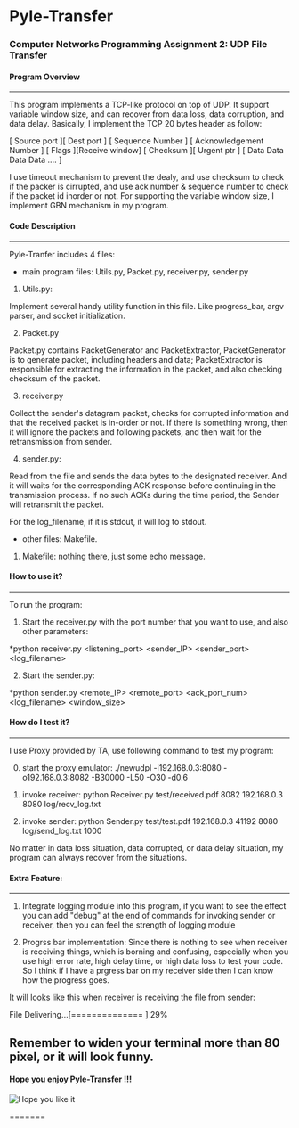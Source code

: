# Pyle-Transfer
### Computer Networks Programming Assignment 2: UDP File Transfer

#### Program Overview
------

This program implements a TCP-like protocol on top of UDP. It support variable window size, and can recover from data loss, data corruption, and data delay. Basically, I implement the TCP 20 bytes header as follow:

[ Source port ][ Dest port  ]
[     Sequence Number       ]
[  Acknowledgement Number   ]
[  Flags    ][Receive window]
[ Checksum  ][  Urgent ptr  ]
[ Data Data Data Data  .... ]

I use timeout mechanism to prevent the dealy, and use checksum to check if the packer is cirrupted, and use ack number & sequence number to check if the packet id inorder or not. For supporting the variable window size, I implement GBN mechanism in my program.

#### Code Description
------

Pyle-Tranfer includes 4 files:

- main program files: Utils.py, Packet.py, receiver.py, sender.py

1. Utils.py:

  Implement several handy utility function in this file. Like progress_bar,
  argv parser, and socket initialization.

2. Packet.py

  Packet.py contains PacketGenerator and PacketExtractor, PacketGenerator is to
  generate packet, including headers and data; PacketExtractor is responsible for
  extracting the information in the packet, and also checking checksum of the packet.

3. receiver.py

  Collect the sender's datagram packet, checks for corrupted information and
  that the received packet is in-order or not. If there is something wrong, then it will ignore the packets and following packets, and then wait for the retransmission from sender.

4. sender.py:

  Read from the file and sends the data bytes to the designated receiver.
  And it will waits for the corresponding ACK response before continuing in the transmission process. If no such ACKs during the time period, the Sender will retransmit the packet.

For the log_filename, if it is stdout, it will log to stdout.

- other files: Makefile.

1. Makefile: nothing there, just some echo message.

#### How to use it?
------

To run the program:

1. Start the receiver.py with the port number that you want to use, and also other parameters:

*python receiver.py <filename> <listening_port> <sender_IP> <sender_port> <log_filename>

2. Start the sender.py:

*python sender.py <filename> <remote_IP> <remote_port> <ack_port_num> <log_filename> <window_size>

#### How do I test it?
------

I use Proxy provided by TA, use following command to test my program:

0. start the proxy emulator:
./newudpl -i192.168.0.3:8080 -o192.168.0.3:8082 -B30000 -L50 -O30 -d0.6

1. invoke receiver:
python Receiver.py test/received.pdf 8082 192.168.0.3 8080 log/recv_log.txt

2. invoke sender:
python Sender.py test/test.pdf 192.168.0.3 41192 8080 log/send_log.txt 1000

No matter in data loss situation, data corrupted, or data delay situation,
my program can always recover from the situations.

#### Extra Feature:
------
1. Integrate logging module into this program, if you want to see the effect you can add "debug" at the end of commands for invoking sender or receiver, then you can feel the strength of logging module

2. Progrss bar implementation:
Since there is nothing to see when receiver is receiving things, which is borning and confusing, especially when you use high error rate, high delay time, or high data loss to test your code. So I think if I have a prgress bar on my receiver side then I can know how the progress goes.

It will looks like this when receiver is receiving the file from sender:

File Delivering...[==============                                    ] 29%

Remember to widen your terminal more than 80 pixel, or it will look funny.
------

#### Hope you enjoy Pyle-Transfer !!!
![Hope you like it](http://www.quickmeme.com/img/2a/2a78d6fdba8442a5e63b39d5dd283d142ad7208f07af03a6d7beaa82835dbe32.jpg)

=======
